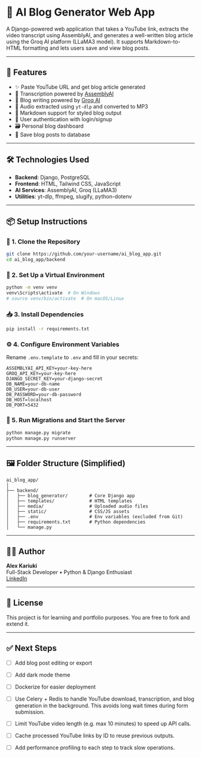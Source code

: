 
# 🧠 AI Blog Generator Web App

A Django-powered web application that takes a YouTube link, extracts the video transcript using AssemblyAI, and generates a well-written blog article using the Groq AI platform (LLaMA3 model). It supports Markdown-to-HTML formatting and lets users save and view blog posts.

---

## 🚀 Features

- ✨ Paste YouTube URL and get blog article generated
- 🧠 Transcription powered by [AssemblyAI](https://www.assemblyai.com/)
- 🤖 Blog writing powered by [Groq AI](https://groq.com/)
- 🎵 Audio extracted using `yt-dlp` and converted to MP3
- 📝 Markdown support for styled blog output
- 🔐 User authentication with login/signup
- 🗃️ Personal blog dashboard
- 💾 Save blog posts to database

---

## 🛠️ Technologies Used

- **Backend**: Django, PostgreSQL
- **Frontend**: HTML, Tailwind CSS, JavaScript
- **AI Services**: AssemblyAI, Groq (LLaMA3)
- **Utilities**: yt-dlp, ffmpeg, slugify, python-dotenv

---

## 📦 Setup Instructions

### 🔧 1. Clone the Repository

```bash
git clone https://github.com/your-username/ai_blog_app.git
cd ai_blog_app/backend
```

### 🐍 2. Set Up a Virtual Environment

```bash
python -m venv venv
venv\Scripts\activate  # On Windows
# source venv/bin/activate  # On macOS/Linux
```

### 📥 3. Install Dependencies

```bash
pip install -r requirements.txt
```

### ⚙️ 4. Configure Environment Variables

Rename `.env.template` to `.env` and fill in your secrets:

```env
ASSEMBLYAI_API_KEY=your-key-here
GROQ_API_KEY=your-key-here
DJANGO_SECRET_KEY=your-django-secret
DB_NAME=your-db-name
DB_USER=your-db-user
DB_PASSWORD=your-db-password
DB_HOST=localhost
DB_PORT=5432
```

### 🧰 5. Run Migrations and Start the Server

```bash
python manage.py migrate
python manage.py runserver
```

---

## 🖼️ Folder Structure (Simplified)

```
ai_blog_app/
│
├── backend/
│   ├── blog_generator/        # Core Django app
│   ├── templates/             # HTML templates
│   ├── media/                 # Uploaded audio files
│   ├── static/                # CSS/JS assets
│   ├── .env                   # Env variables (excluded from Git)
│   ├── requirements.txt       # Python dependencies
│   └── manage.py
```

---

## 🙋‍♂️ Author

**Alex Kariuki**  
Full-Stack Developer • Python & Django Enthusiast  
[LinkedIn](https://www.linkedin.com/in/alex-kariuki-56899b219/)

---

## 📜 License

This project is for learning and portfolio purposes. You are free to fork and extend it.

---

## ✅ Next Steps

- [ ] Add blog post editing or export
- [ ] Add dark mode theme
- [ ] Dockerize for easier deployment
- [ ] Use Celery + Redis to handle YouTube download, transcription, and blog generation in the background. This avoids long wait times during form submission.
- [ ] Limit YouTube video length (e.g. max 10 minutes) to speed up API calls.

- [ ] Cache processed YouTube links by ID to reuse previous outputs.

- [ ] Add performance profiling to each step to track slow operations.
